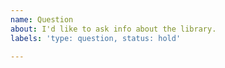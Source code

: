 ```yaml
---
name: Question
about: I'd like to ask info about the library.
labels: 'type: question, status: hold'

---
```


<!-- Put your question below -->


